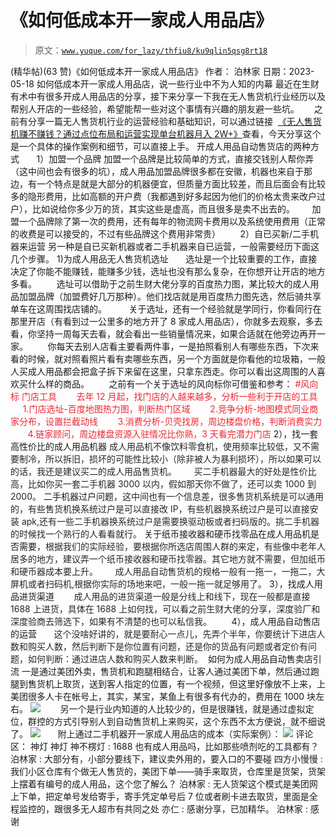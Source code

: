 # 《如何低成本开一家成人用品店》

> 原文：[`www.yuque.com/for_lazy/thfiu8/ku9qlin5qsg8rt18`](https://www.yuque.com/for_lazy/thfiu8/ku9qlin5qsg8rt18)

<ne-h2 id="bcd2152f" data-lake-id="bcd2152f"><ne-heading-ext><ne-heading-anchor></ne-heading-anchor><ne-heading-fold></ne-heading-fold></ne-heading-ext><ne-heading-content><ne-text id="u7f93f992">(精华帖)(63 赞)《如何低成本开一家成人用品店》</ne-text></ne-heading-content></ne-h2> <ne-p id="uaa09c1ec" data-lake-id="uaa09c1ec"><ne-text id="u0c3b3124">作者： 泊林家</ne-text></ne-p> <ne-p id="u72a43f67" data-lake-id="u72a43f67"><ne-text id="u029abd67">日期：2023-05-18</ne-text></ne-p> <ne-p id="ud3faebd0" data-lake-id="ud3faebd0"><ne-text id="ud2112fda" ne-bold="true">如何低成本开一家成人用品店，说一些行业中不为人知的内幕</ne-text></ne-p> <ne-p id="ucbedc674" data-lake-id="ucbedc674"><ne-text id="u0a9027f6">最近在生财有术中有很多开成人用品店的分享，接下来分享一下我在无人售货机行业经历以及帮别人开店的一些经验，希望能帮一些对这个事情有兴趣的朋友避一些坑。</ne-text></ne-p> <ne-p id="u58b1982f" data-lake-id="u58b1982f"><ne-text id="u1249123d">     之前有分享一篇无人售货机行业的运营经验和基础知识，可以通过链接  </ne-text>[<ne-text id="u4c12d572">《无人售货机赚不赚钱？通过点位布局和运营实现单台机器月入 2W+》</ne-text>](https://articles.zsxq.com/id_wcfkv018lcsz.html)<ne-text id="u31830e32">查看，今天分享这个是一个具体的操作案例和细节，可以直接上手。</ne-text></ne-p> <ne-p id="u104e2d35" data-lake-id="u104e2d35"><ne-text id="u812972fd" ne-bold="true">开成人用品自动售货店的两种方式</ne-text></ne-p> <ne-p id="u6f90974d" data-lake-id="u6f90974d"><ne-text id="u84e011bf" ne-bold="true">      1）加盟一个品牌</ne-text></ne-p> <ne-p id="u0c327f80" data-lake-id="u0c327f80"><ne-text id="u3d2733ee">加盟一个品牌是比较简单的方式，直接交钱别人帮你弄（这中间也会有很多的坑），成人用品加盟品牌很多都在安徽，机器也来自于那边，有一个特点是就是大部分的机器便宜，但质量方面比较差，而且后面会有比较多的隐形费用，比如高额的开户费（我都遇到好多起因为他们的价格太贵来改户过户），比如说给你多少万的货，其实这些是虚高，而且很多是卖不出去的。</ne-text></ne-p> <ne-p id="udf7c63b9" data-lake-id="udf7c63b9"><ne-text id="u1adc7669">      加盟一个品牌除了第一次的费用，还有每年的物流网卡费用以及系统使用费用（正常的收费是可以接受的，不过有些品牌这个费用非常贵）</ne-text></ne-p> <ne-p id="ueeca7557" data-lake-id="ueeca7557"><ne-text id="uffdb2453" ne-bold="true">       2）自已买新/二手机器来运营</ne-text></ne-p> <ne-p id="u75264e93" data-lake-id="u75264e93"><ne-text id="u159dd465">另一种是自已买新机器或者二手机器来自已运营，一般需要经历下面这几个步骤。</ne-text></ne-p> <ne-p id="u42fca3af" data-lake-id="u42fca3af"><ne-text id="u505db310" ne-bold="true">1)为成人用品无人售货机选址</ne-text></ne-p> <ne-p id="ub372f882" data-lake-id="ub372f882"><ne-text id="uc28927e0">      选址是一个比较重要的工作，直接决定了你能不能赚钱，能赚多少钱，选址也没有那么复杂，在你想开让开店的地方多看。</ne-text></ne-p> <ne-p id="u4232746f" data-lake-id="u4232746f"><ne-text id="u341d0ce8">       选址可以借助于之前生财大佬分享的百度热力图，某比较大的成人用品加盟品牌（加盟费好几万那种）。他们找店就是用百度热力图先选，然后骑共享单车在这周围找店铺的。</ne-text></ne-p> <ne-p id="udd39893f" data-lake-id="udd39893f"><ne-text id="u9c4b5881">        关于选址，还有一个经验就是学同行，你看同行在那里开店（有看到过一公里多的地方开了 8 家成人用品店），你就多去观察，多去看，你坚持一周每天去看，就会看出一些销量情况来，如果合适就在他旁边再开一家。</ne-text></ne-p> <ne-p id="u2e70929f" data-lake-id="u2e70929f"><ne-text id="ud91d795d">       你每天去别人店看主要看两件事，一是拍照看别人有哪些东西，下次来看的时候，就对照看照片看有卖哪些东西，另一个方面就是你看他的垃圾箱，一般人买成人用品都会把盒子拆下来留在这里，只拿东西走。你可以看出这周围的人喜欢买什么样的商品。</ne-text></ne-p> <ne-p id="u4b3e96d1" data-lake-id="u4b3e96d1"><ne-text id="u67dbfdcd" ne-bold="true">       之前有一个关于选址的风向标你可借鉴和参考：</ne-text></ne-p> <ne-p id="ub45f6f1a" data-lake-id="ub45f6f1a"><ne-text id="uec201419" style="color: rgb(236, 40, 52);">#风向标 门店工具</ne-text></ne-p> <ne-p id="ua538f170" data-lake-id="ua538f170"><ne-text id="u7096d641" style="color: rgb(236, 40, 52);">       去年 12 月起，找门店的人越来越多，分析一些利于开店的工具</ne-text></ne-p> <ne-p id="uf1bd5263" data-lake-id="uf1bd5263"><ne-text id="u790a136a" style="color: rgb(236, 40, 52);">       1.门店选址-百度地图热力图，判断热门区域</ne-text></ne-p> <ne-p id="uea4cd314" data-lake-id="uea4cd314"><ne-text id="u858675c2" style="color: rgb(236, 40, 52);">       2.竞争分析-地图模式同业商家分布，设置拦截动线</ne-text></ne-p> <ne-p id="u71ffc38d" data-lake-id="u71ffc38d"><ne-text id="ue57d38e1" style="color: rgb(236, 40, 52);">       3.消费分析-贝壳找房，周边楼盘价格，判断消费实力</ne-text></ne-p> <ne-p id="u475c2fa0" data-lake-id="u475c2fa0"><ne-text id="u9dd9679c" style="color: rgb(236, 40, 52);">       4.链家顾问，周边楼盘资源入驻情况比你熟，3 天看完潜力门店</ne-text></ne-p> <ne-p id="u404ccefe" data-lake-id="u404ccefe"><ne-text id="ud1611005" ne-bold="true">2），找一套高性价比的成人用品机器</ne-text></ne-p> <ne-p id="u387451c0" data-lake-id="u387451c0"><ne-text id="uc41b59cc" style="color: rgb(38, 38, 38);">成人用品机不像饮料零食机，使用频率比较低，又不需要制冷，所以拆旧，损坏的可能性比较小（除非被人为暴利损坏），所以如果可以的话，我还是建议买二的成人用品售货机。</ne-text></ne-p> <ne-p id="u4b81edf1" data-lake-id="u4b81edf1"><ne-text id="u85afc7f7" style="color: rgb(38, 38, 38);">      买二手机器最大的好处是性价比高，比如你买一套二手机器 3000 以内，假如那天你不做了，还可以卖 1000 到 2000。</ne-text></ne-p> <ne-p id="u1ed6cc47" data-lake-id="u1ed6cc47"><ne-text id="u14b8915a" ne-bold="true">二手机器过户问题</ne-text><ne-text id="u079994d1" style="color: rgb(38, 38, 38);">，这中间也有一个信息差，很多售货机系统是可以通用的，有些售货机换系统过户是可以直接改 IP，有些机器换系统过户是可以直接安装 apk,还有一些二手机器换系统过户是需要换驱动板或者扫码版的。挑二手机器的时候找一个熟行的人看看就行。</ne-text></ne-p> <ne-p id="u71747a33" data-lake-id="u71747a33"><ne-text id="u9c0513f9" ne-bold="true">关于纸币接收器和硬币找零品在成人用品机是否需要</ne-text><ne-text id="u3e9e8554" style="color: rgb(38, 38, 38);">，根据我们的实际经验，要根据你所选店周围人群的来定，有些像中老年人居多的地方，建议弄一个纸币接收器和硬币找零器。其它地方就不需要，但加纸币和硬币器成本要上升。</ne-text></ne-p> <ne-p id="u94f9692b" data-lake-id="u94f9692b"><ne-text id="uc2ad0776" style="color: rgb(38, 38, 38);">      成人用品自动售货机的规格一般有一拖一，一拖二，大屏机或者扫码机,根据你实际的场地来吧，一般一拖一就足够用了。</ne-text></ne-p> <ne-p id="u5e312a86" data-lake-id="u5e312a86"><ne-text id="ue6bab5f1" ne-bold="true">3），找成人用品进货渠道</ne-text></ne-p> <ne-p id="ud6320350" data-lake-id="ud6320350"><ne-text id="u795c5a7a" style="color: rgb(38, 38, 38);">       成人用品的进货渠道一般是分线上和线下，现在一般都是直接 1688 上进货，具体在 1688 上如何找，可以看之前生财大佬的分享，深度验厂和深度验商去筛选下，如果有不清楚的也可以私信我。</ne-text></ne-p> <ne-p id="ua9665ce4" data-lake-id="ua9665ce4"><ne-text id="u91d6cb4f" ne-bold="true">       4），成人用品自动售店的运营</ne-text></ne-p> <ne-p id="u4e302720" data-lake-id="u4e302720"><ne-text id="u83ef4d28" style="color: rgb(38, 38, 38);">      这个没啥好讲的，就是要耐心一点儿，先弄个半年，你要统计下进店人数和购买人数，然后判断下是你位置有问题，还是你的货品有问题或者定价有问题，如何判断：通过进店人数和购买人数来判断。</ne-text></ne-p> <ne-p id="u5b8b71f3" data-lake-id="u5b8b71f3"><ne-text id="u61c54038" ne-bold="true"> 如何为成人用品自动售卖店引流</ne-text></ne-p> <ne-p id="uaf47b8d3" data-lake-id="uaf47b8d3"><ne-text id="ude339520">一是通过美团外卖，售货机和跑腿相结合，让客人通过美团下单，然后通过跑腿到售货机上取货，送到客人指定的位置，有一个视频，但这里好像放不上来，上美团很多人卡在帐号上，其实，某宝，某鱼上有很多有代办的，费用在 1000 块左右。</ne-text></ne-p> <ne-p id="u6a7ad64a" data-lake-id="u6a7ad64a"><ne-card data-card-name="image" data-card-type="inline" id="uF1hY" data-event-boundary="card">![](img/84cb95f867665f16085e3bf6c77066e8.png)</ne-card></ne-p> <ne-p id="u0206d6ee" data-lake-id="u0206d6ee"><ne-text id="uda45c80b">       另一个是行业内知道的人比较少的，但是很赚钱，就是通过虚拟定位，群控的方式引导别人到自动售货机上来购买，这个东西不太方便说，就不细说了。</ne-text></ne-p> <ne-p id="u5a74291d" data-lake-id="u5a74291d"><ne-card data-card-name="image" data-card-type="inline" id="ReX59" data-event-boundary="card">![](img/6576ee11ae7d09984ad8d221a5ff7541.png)</ne-card></ne-p> <ne-p id="u836f9a21" data-lake-id="u836f9a21"><ne-text id="uc31d9ba5">      附上通过二手机器开一家成人用品店的成本（实际案例）：</ne-text></ne-p> <ne-p id="ue0b0687e" data-lake-id="ue0b0687e"><ne-card data-card-name="image" data-card-type="inline" id="Ps6fv" data-event-boundary="card">![](img/adb06a6f2003971d18acaa3f45febdad.png)</ne-card></ne-p> <ne-hole id="ud74dc41b" data-lake-id="ud74dc41b"><ne-card data-card-name="hr" data-card-type="block" id="EK44b" data-event-boundary="card"><ne-p id="u86636b0c" data-lake-id="u86636b0c"><ne-text id="u95526fbd">评论区：</ne-text></ne-p> <ne-p id="u0937798b" data-lake-id="u0937798b"><ne-text id="u260b589d">神灯 神灯 神不楞灯 : 1688 也有成人用品吗，比如那些喷剂吃的工具都有？</ne-text> <ne-text id="ufe096a08">泊林家 : 大部分有，小部分要线下，建议卖外用的，要入口的不要碰</ne-text> <ne-text id="uca710bd4">四方小慢慢 : 我们小区仓库有个做无人售货的，美团下单——骑手来取货，仓库里是货架，货架上摆着有编号的成人用品，这个您了解么？</ne-text> <ne-text id="u7912acd2">泊林家 : 无人货架这个模式是美团网上下单，把定单号发给寄手，寄手凭定单号后 7 位或者刷卡进去取货，里面是全程监控的，跟很多无人超市有共同之处</ne-text> <ne-text id="ud51c1863">亦仁 : 感谢分享，已加精华。</ne-text> <ne-text id="u813aa21a">泊林家 : 感谢</ne-text></ne-p></ne-card></ne-hole>